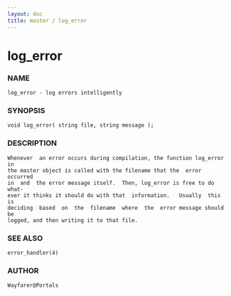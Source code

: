 ```yaml
---
layout: doc
title: master / log_error
---
```

# log_error

### NAME

    log_error - log errors intelligently

### SYNOPSIS

    void log_error( string file, string message );

### DESCRIPTION

    Whenever  an error occurs during compilation, the function log_error in
    the master object is called with the filename that the  error  occurred
    in  and  the error message itself.  Then, log_error is free to do what‐
    ever it thinks it should do with that  information.   Usually  this  is
    deciding  based  on  the  filename  where  the  error message should be
    logged, and then writing it to that file.

### SEE ALSO

    error_handler(4)

### AUTHOR

    Wayfarer@Portals

